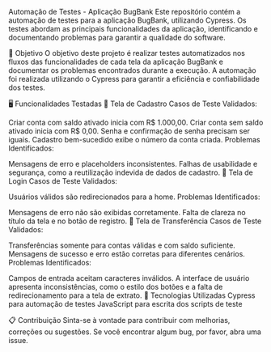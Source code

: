 Automação de Testes - Aplicação BugBank
Este repositório contém a automação de testes para a aplicação BugBank, utilizando Cypress. Os testes abordam as principais funcionalidades da aplicação, identificando e documentando problemas para garantir a qualidade do software.

📝 Objetivo
O objetivo deste projeto é realizar testes automatizados nos fluxos das funcionalidades de cada tela da aplicação BugBank e documentar os problemas encontrados durante a execução. A automação foi realizada utilizando o Cypress para garantir a eficiência e confiabilidade dos testes.

🖥️ Funcionalidades Testadas
📍 Tela de Cadastro
Casos de Teste Validados:

Criar conta com saldo ativado inicia com R$ 1.000,00.
Criar conta sem saldo ativado inicia com R$ 0,00.
Senha e confirmação de senha precisam ser iguais.
Cadastro bem-sucedido exibe o número da conta criada.
Problemas Identificados:

Mensagens de erro e placeholders inconsistentes.
Falhas de usabilidade e segurança, como a reutilização indevida de dados de cadastro.
📍 Tela de Login
Casos de Teste Validados:

Usuários válidos são redirecionados para a home.
Problemas Identificados:

Mensagens de erro não são exibidas corretamente.
Falta de clareza no título da tela e no botão de registro.
📍 Tela de Transferência
Casos de Teste Validados:

Transferências somente para contas válidas e com saldo suficiente.
Mensagens de sucesso e erro estão corretas para diferentes cenários.
Problemas Identificados:

Campos de entrada aceitam caracteres inválidos.
A interface de usuário apresenta inconsistências, como o estilo dos botões e a falta de redirecionamento para a tela de extrato.
🔧 Tecnologias Utilizadas
Cypress para automação de testes
JavaScript para escrita dos scripts de teste

📋 Contribuição
Sinta-se à vontade para contribuir com melhorias, correções ou sugestões. Se você encontrar algum bug, por favor, abra uma issue.
